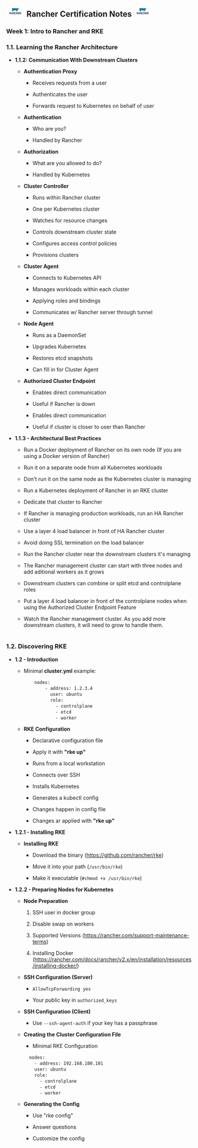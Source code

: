 ## <img src="images/rancher.png" width="50px"> Rancher Certification Notes <img src="images/rancher.png" width="50px">

### Week 1: Intro to Rancher and RKE

### 1.1. Learning the Rancher Architecture

- **1.1.2: Communication With Downstream Clusters**

    - **Authentication Proxy**

        - Receives requests from a user

        - Authenticates the user  

        - Forwards request to Kubernetes on behalf of user

    - **Authentication**

        - Who are you?

        - Handled by Rancher

    - **Authorization**

        - What are you allowed to do?

        - Handled by Kubernetes

    - **Cluster Controller**

        - Runs within Rancher cluster

        - One per Kubernetes cluster

        - Watches for resource changes

        - Controls downstream cluster state

        - Configures access control policies

        - Provisions clusters

    - **Cluster Agent**

        - Connects to Kubernetes API

        - Manages workloads within each cluster

        - Applying roles and bindings

        - Communicates w/ Rancher server through tunnel

    - **Node Agent**
    
        - Runs as a DaemonSet

        - Upgrades Kubernetes

        - Restores etcd snapshots

        - Can fill in for Cluster Agent

    - **Authorized Cluster Endpoint**

        - Enables direct communication

        - Useful if Rancher is down

        - Enables direct communication

        - Useful if cluster is closer to user than Rancher

- **1.1.3 - Architectural Best Practices**

    - Run a Docker deployment of Rancher on its own node (If you are using a Docker version of Rancher)

    - Run it on a separate node from all Kubernetes workloads

    - Don't run it on the same node as the Kubernetes cluster is managing

    - Run a Kubernetes deployment of Rancher in an RKE cluster

    - Dedicate that cluster to Rancher

    - If Rancher is managing production workloads, run an HA Rancher cluster

    - Use a layer 4 load balancer in front of HA Rancher cluster

    - Avoid doing SSL termination on the load balancer

    - Run the Rancher cluster near the downstream clusters it's managing

    - The Rancher management cluster can start with three nodes and add aditional workers as it grows

    - Downstream clusters can combine or split etcd and controlplane roles

    - Put a layer 4 load balancer in front of the controlplane nodes when using the Authorized Cluster Endpoint Feature

    - Watch the Rancher management cluster. As you add more downstream clusters, it will need to grow to handle them.

#

### 1.2. Discovering RKE

- **1.2 - Introduction**

  - Minimal **cluster.yml** example:

    ```
        nodes:
            - address: 1.2.3.4
              user: ubuntu
              role:
                - controlplane
                - etcd
                - worker  
    ```

  - **RKE Configuration**

    - Declarative configuration file

    - Apply it with **"rke up"**

    - Runs from a local workstation

    - Connects over SSH

    - Installs Kubernetes

    - Generates a kubectl config

    - Changes happen in config file

    - Changes ar applied with **"rke up"**

- **1.2.1 - Installing RKE**

    - **Installing RKE**

      - Download the binary (https://github.com/rancher/rke)  

      - Move it into your path (`/usr/bin/rke`)

      - Make it executable (`#chmod +x /usr/bin/rke`)

- **1.2.2 - Preparing Nodes for Kubernetes**

    - **Node Preparation**

      1. SSH user in docker group

      2. Disable swap on workers

      3. Supported Versions (https://rancher.com/support-maintenance-terms)

      4. Installing Docker (https://rancher.com/docs/rancher/v2.x/en/installation/resources/installing-docker/)

    - **SSH Configuration (Server)**

      - `AllowTcpForwarding yes`

      - Your public key in `authorized_keys`

    - **SSH Configuration (Client)**

      - Use `--ssh-agent-auth` if your key has a passphrase

    - **Creating the Cluster Configuration File**

      - Minimal RKE Configuration           

      ```
        nodes:
          - address: 192.168.100.101
          user: ubuntu
          role:
            - controlplane
            - etcd
            - worker
      ```    

    - **Generating the Config**

      - Use "rke config"

      - Answer questions

      - Customize the config
